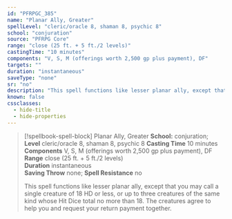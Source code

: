 ```yaml
---
id: "PFRPGC_385"
name: "Planar Ally, Greater"
spellLevel: "cleric/oracle 8, shaman 8, psychic 8"
school: "conjuration"
source: "PFRPG Core"
range: "close (25 ft. + 5 ft./2 levels)"
castingTime: "10 minutes"
components: "V, S, M (offerings worth 2,500 gp plus payment), DF"
targets: ""
duration: "instantaneous"
saveType: "none"
sr: "no"
description: "This spell functions like lesser planar ally, except that you may call a single creature of 18 HD or less, or up to three creatures of the same kind whose Hit Dice total no more than 18. The creatures agree to help you and request your return payment together."
known: false
cssclasses:
  - hide-title
  - hide-properties
---
```


> [!spellbook-spell-block] Planar Ally, Greater
> **School:** conjuration; **Level** cleric/oracle 8, shaman 8, psychic 8
> **Casting Time** 10 minutes  
> **Components** V, S, M (offerings worth 2,500 gp plus payment), DF  
> **Range** close (25 ft. + 5 ft./2 levels)  
> **Duration** instantaneous  
> **Saving Throw** none; **Spell Resistance** no
> 
> This spell functions like lesser planar ally, except that you may call a single creature of 18 HD or less, or up to three creatures of the same kind whose Hit Dice total no more than 18. The creatures agree to help you and request your return payment together.